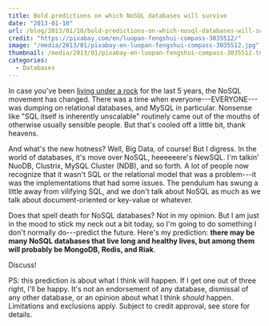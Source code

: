 ```yaml
---
title: Bold predictions on which NoSQL databases will survive
date: "2013-01-10"
url: /blog/2013/01/10/bold-predictions-on-which-nosql-databases-will-survive/
credit: "https://pixabay.com/en/luopan-fengshui-compass-3035512/"
image: "/media/2013/01/pixabay-en-luopan-fengshui-compass-3035512.jpg"
thumbnail: /media/2013/01/pixabay-en-luopan-fengshui-compass-3035512.tn-500x500.jpg
categories:
  - Databases
---
```

In case you've been [living under a rock](http://www.youtube.com/watch?v=cvXqm0RdJms) for the last 5 years, the NoSQL movement has changed. There was a time when everyone---EVERYONE---was dumping on relational databases, and MySQL in particular. Nonsense like "SQL itself is inherently unscalable" routinely came out of the mouths of otherwise usually sensible people. But that's cooled off a little bit, thank heavens.

And what's the new hotness? Well, Big Data, of course! But I digress. In the world of databases, it's move over NoSQL, heeeeeere's NewSQL. I'm talkin' NuoDB, Clustrix, MySQL Cluster (NDB), and so forth. A lot of people now recognize that it wasn't SQL or the relational model that was a problem---it was the implementations that had some issues. The pendulum has swung a little away from vilifying SQL, and we don't talk about NoSQL as much as we talk about document-oriented or key-value or whatever.

Does that spell death for NoSQL databases? Not in my opinion. But I am just in the mood to stick my neck out a bit today, so I'm going to do something I don't normally do---predict the future. Here's my prediction: **there may be many NoSQL databases that live long and healthy lives, but among them will probably be MongoDB, Redis, and Riak**.

Discuss!

PS: this prediction is about what I think will happen. If I get one out of three right, I'll be happy. It's not an endorsement of any database, dismissal of any other database, or an opinion about what I think *should* happen. Limitations and exclusions apply. Subject to credit approval, see store for details.


